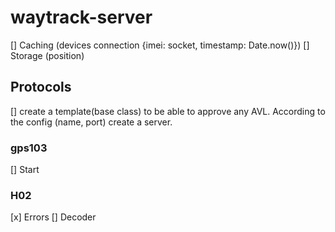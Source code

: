 
# waytrack-server
[] Caching (devices connection {imei: socket, timestamp: Date.now()})
[] Storage (position)


## Protocols
[] create a template(base class) to be able to approve any AVL. According to the config (name, port) create a server.

### gps103
[] Start

### H02
[x] Errors
[] Decoder
